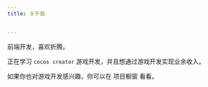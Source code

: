 ```yaml
---
title: 关于我


---
```


前端开发，喜欢折腾。

正在学习 `cocos creator` 游戏开发，并且想通过游戏开发实现业余收入。

如果你也对游戏开发感兴趣，你可以在 <app-link to="/projects">项目橱窗</app-link> 看看。
